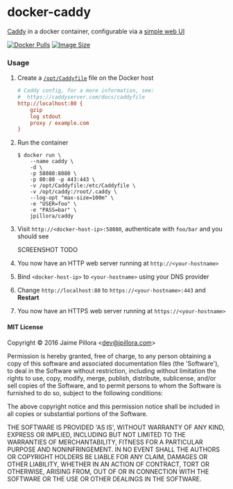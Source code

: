 
# docker-caddy

[Caddy](https://caddyserver.com/) in a docker container, configurable via a [simple web UI](https://github.com/jpillora/webproc)

[![Docker Pulls](https://img.shields.io/docker/pulls/jpillora/caddy.svg)][dockerhub]
[![Image Size](https://images.microbadger.com/badges/image/jpillora/caddy.svg)][dockerhub]

[dockerhub]: https://hub.docker.com/r/jpillora/caddy/

### Usage

1. Create a [`/opt/Caddyfile`](https://caddyserver.com/docs/caddyfile) file on the Docker host

	``` ini
	# Caddy config, for a more information, see:
	#  https://caddyserver.com/docs/caddyfile
	http://localhost:80 {
	    gzip
	    log stdout
	    proxy / example.com
	}
	```

1. Run the container

	```
	$ docker run \
		--name caddy \
		-d \
		-p 58080:8080 \
		-p 80:80 -p 443:443 \
		-v /opt/Caddyfile:/etc/Caddyfile \
		-v /opt/caddy:/root/.caddy \
		--log-opt "max-size=100m" \
		-e "USER=foo" \
		-e "PASS=bar" \
		jpillora/caddy
	```

1. Visit `http://<docker-host-ip>:58080`, authenticate with `foo/bar` and you should see

	SCREENSHOT TODO

1. You now have an HTTP web server running at `http://<your-hostname>`

1. Bind `<docker-host-ip>` to `<your-hostname>` using your DNS provider

1. Change `http://localhost:80` to `https://<your-hostname>:443` and **Restart**

1. You now have an HTTPS web server running at `https://<your-hostname>`

#### MIT License

Copyright &copy; 2016 Jaime Pillora &lt;dev@jpillora.com&gt;

Permission is hereby granted, free of charge, to any person obtaining
a copy of this software and associated documentation files (the
'Software'), to deal in the Software without restriction, including
without limitation the rights to use, copy, modify, merge, publish,
distribute, sublicense, and/or sell copies of the Software, and to
permit persons to whom the Software is furnished to do so, subject to
the following conditions:

The above copyright notice and this permission notice shall be
included in all copies or substantial portions of the Software.

THE SOFTWARE IS PROVIDED 'AS IS', WITHOUT WARRANTY OF ANY KIND,
EXPRESS OR IMPLIED, INCLUDING BUT NOT LIMITED TO THE WARRANTIES OF
MERCHANTABILITY, FITNESS FOR A PARTICULAR PURPOSE AND NONINFRINGEMENT.
IN NO EVENT SHALL THE AUTHORS OR COPYRIGHT HOLDERS BE LIABLE FOR ANY
CLAIM, DAMAGES OR OTHER LIABILITY, WHETHER IN AN ACTION OF CONTRACT,
TORT OR OTHERWISE, ARISING FROM, OUT OF OR IN CONNECTION WITH THE
SOFTWARE OR THE USE OR OTHER DEALINGS IN THE SOFTWARE.
